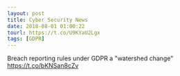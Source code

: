 ```yaml
---
layout: post
title: Cyber Security News
date: 2018-08-01 01:00:22
tourl: https://t.co/U9KYaU2Lgx
tags: [GDPR]
---
```

Breach reporting rules under GDPR a "watershed change" https://t.co/bKNSan8cZv